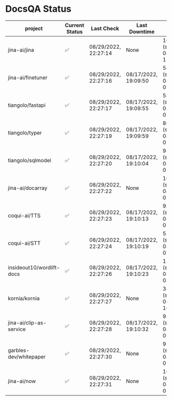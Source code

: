 # DocsQA Status

|         project         |Current Status|     Last Check     |   Last Downtime    |              % Uptime              |
|-------------------------|--------------|--------------------|--------------------|------------------------------------|
|jina-ai/jina             |✅            |08/29/2022, 22:27:14|None                |100.000 (since 08/29/2022, 11:24:14)|
|jina-ai/finetuner        |✅            |08/29/2022, 22:27:16|08/17/2022, 19:09:50|58.622 (since 08/15/2022, 07:09:42) |
|tiangolo/fastapi         |✅            |08/29/2022, 22:27:17|08/17/2022, 19:09:55|58.629 (since 08/15/2022, 07:09:42) |
|tiangolo/typer           |✅            |08/29/2022, 22:27:19|08/17/2022, 19:09:59|86.094 (since 08/15/2022, 07:09:42) |
|tiangolo/sqlmodel        |✅            |08/29/2022, 22:27:20|08/17/2022, 19:10:04|93.569 (since 08/15/2022, 07:09:42) |
|jina-ai/docarray         |✅            |08/29/2022, 22:27:22|None                |100.000 (since 08/24/2022, 01:39:12)|
|coqui-ai/TTS             |✅            |08/29/2022, 22:27:23|08/17/2022, 19:10:13|93.565 (since 08/15/2022, 07:09:42) |
|coqui-ai/STT             |✅            |08/29/2022, 22:27:24|08/17/2022, 19:10:19|58.630 (since 08/15/2022, 07:09:42) |
|insideout10/wordlift-docs|✅            |08/29/2022, 22:27:26|08/17/2022, 19:10:23|151.746 (since 08/15/2022, 07:09:42)|
|kornia/kornia            |✅            |08/29/2022, 22:27:27|None                |349.750 (since 08/23/2022, 16:11:04)|
|jina-ai/clip-as-service  |✅            |08/29/2022, 22:27:28|08/17/2022, 19:10:32|93.577 (since 08/15/2022, 07:09:42) |
|garbles-dev/whitepaper   |✅            |08/29/2022, 22:27:30|None                |93.530 (since 08/24/2022, 01:39:12) |
|jina-ai/now              |✅            |08/29/2022, 22:27:31|None                |100.000 (since 08/24/2022, 01:39:12)|
